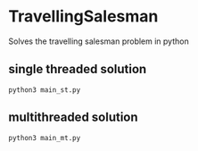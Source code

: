 # TravellingSalesman
Solves the travelling salesman problem in python

## single threaded solution
```python3 main_st.py```
## multithreaded solution
```python3 main_mt.py```
